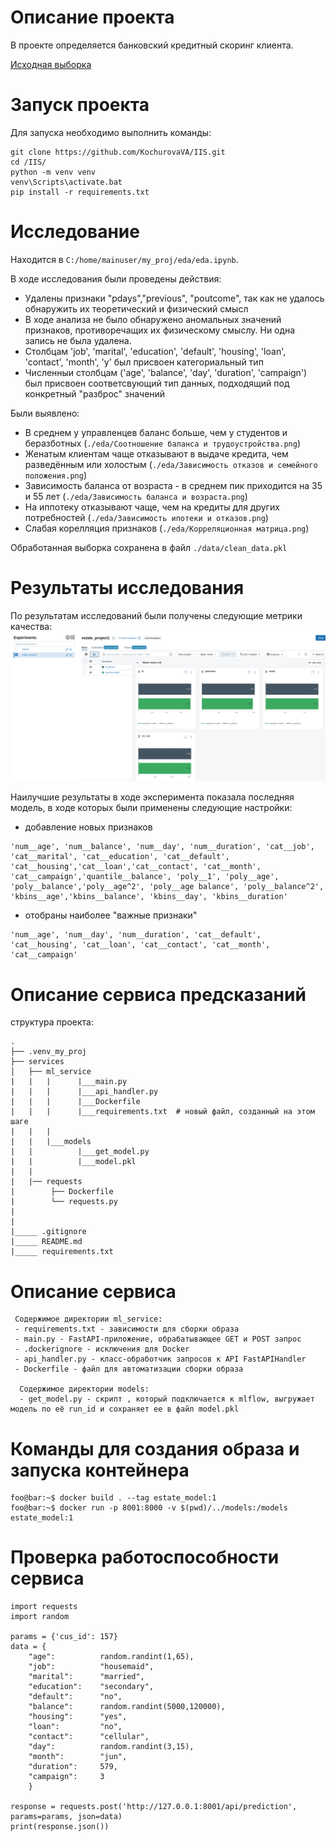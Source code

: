 # Описание проекта
В проекте определяется банковский кредитный скоринг клиента.

[Исходная выборка ](https://www.kaggle.com/datasets/kapturovalexander/bank-credit-scoring/data)

# Запуск проекта
Для запуска необходимо выполнить команды:
```
git clone https://github.com/KochurovaVA/IIS.git
cd /IIS/
python -m venv venv
venv\Scripts\activate.bat
pip install -r requirements.txt
```
# Исследование

Находится в `C:/home/mainuser/my_proj/eda/eda.ipynb`. 

В ходе исследования были проведены действия:
* Удалены признаки "pdays","previous", "poutcome", так как не удалось обнаружить их теоретический и физический смысл
* В ходе анализа не было обнаружено аномальных значений признаков, противоречащих их физическому смыслу. Ни одна запись не была удалена.
* Столбцам 'job', 'marital', 'education', 'default', 'housing', 'loan', 'contact', 'month', 'y' был присвоен категориальный тип
* Численныи столбцам ('age', 'balance', 'day', 'duration', 'campaign') был присвоен соответсвующий тип данных, подходящий под конкретный "разброс" значений

Были выявлено: 
* В среднем у управленцев баланс больше, чем у студентов и беразботных (`./eda/Соотношение баланса и трудоустройства.png`)
* Женатым клиентам чаще отказывают в выдаче кредита, чем разведённым или холостым (`./eda/Зависимость отказов и семейного положения.png`)
* Зависимость баланса от возраста - в среднем пик приходится на 35 и 55 лет (`./eda/Зависимость баланса и возраста.png`)
* На иппотеку отказывают чаще, чем на кредиты для других потребностей (`./eda/Зависимость ипотеки и отказов.png`)
* Слабая корелляция признаков (`./eda/Корреляционная матрица.png`)

Обработанная выборка сохранена в файл `./data/clean_data.pkl`

# Результаты исследования

По результатам исследований были получены следующие метрики качества:
![alt text](image.png)

Наилучшие результаты в ходе эксперимента показала последняя модель, в ходе которых были применены следующие настройки:
* добавление новых признаков

```
'num__age', 'num__balance', 'num__day', 'num__duration', 'cat__job',
'cat__marital', 'cat__education', 'cat__default', 'cat__housing','cat__loan','cat__contact', 'cat__month', 'cat__campaign','quantile__balance', 'poly__1', 'poly__age', 'poly__balance','poly__age^2', 'poly__age balance', 'poly__balance^2', 'kbins__age','kbins__balance', 'kbins__day', 'kbins__duration'
```

* отобраны наиболее "важные признаки"

```
'num__age', 'num__day', 'num__duration', 'cat__default', 'cat__housing', 'cat__loan', 'cat__contact', 'cat__month', 'cat__campaign'
```

# Описание сервиса предсказаний

структура проекта:

```
.
├── .venv_my_proj
├── services
│   ├── ml_service
|   |   |      |___main.py
|   |   |      |___api_handler.py
|   |   |      |___Dockerfile
|   |   |      |___requirements.txt  # новый файл, созданный на этом шаге
|   |   | 
|   |   |___models
|   |          |___get_model.py
|   |          |___model.pkl 
|   |    
|   |── requests
|        ├── Dockerfile
|        └── requests.py
|
|
|_____ .gitignore
|_____ README.md
|_____ requirements.txt               
```
 

# Описание сервиса

```
 Cодержимое директории ml_service:
 - requirements.txt - зависимости для сборки образа
 - main.py - FastAPI-приложение, обрабатывающее GET и POST запрос
 - .dockerignore - исключения для Docker
 - api_handler.py - класс-обработчик запросов к API FastAPIHandler
 - Dockerfile - файл для автоматизации сборки образа

  Cодержимое директории models:
  - get_model.py - скрипт , который подключается к mlflow, выгружает модель по её run_id и сохраняет ее в файл model.pkl
  ```

#  Команды для создания образа и запуска контейнера

```
foo@bar:~$ docker build . --tag estate_model:1
foo@bar:~$ docker run -p 8001:8000 -v $(pwd)/../models:/models estate_model:1

```

# Проверка работоспособности сервиса

```
import requests
import random

params = {'cus_id': 157}
data = {
    "age":          random.randint(1,65),
    "job":          "housemaid",
    "marital":	    "married",
    "education":	"secondary",
    "default":	    "no",
    "balance":	    random.randint(5000,120000),
    "housing":	    "yes",
    "loan":	        "no",
    "contact":	    "cellular",
    "day":	        random.randint(3,15),
    "month":	    "jun",
    "duration":     579,
    "campaign":     3
    } 

response = requests.post('http://127.0.0.1:8001/api/prediction', params=params, json=data)
print(response.json())
```

